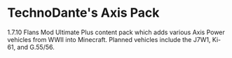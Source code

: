 # TechnoDante's Axis Pack
1.7.10 Flans Mod Ultimate Plus content pack which adds various Axis Power vehicles from WWII into Minecraft. Planned vehicles include the J7W1, Ki-61, and G.55/56.
